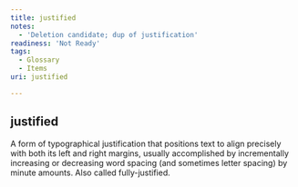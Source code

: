 ```yaml
---
title: justified
notes:
  - 'Deletion candidate; dup of justification'
readiness: 'Not Ready'
tags:
  - Glossary
  - Items
uri: justified

---
```

## <span>justified</span>

A form of typographical justification that positions text to align precisely with both its left and right margins, usually accomplished by incrementally increasing or decreasing word spacing (and sometimes letter spacing) by minute amounts. Also called fully-justified.


